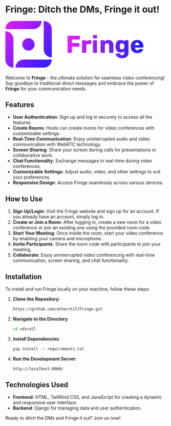 # Fringe: Ditch the DMs, Fringe it out!

![Fringe Logo](vdzcall/fringe/static/images/logo.png)

Welcome to **Fringe** - the ultimate solution for seamless video conferencing! Say goodbye to traditional direct messages and embrace the power of **Fringe** for your communication needs.

## Features

- **User Authentication**: Sign up and log in securely to access all the features.
- **Create Rooms**: Hosts can create rooms for video conferences with customizable settings.
- **Real-Time Communication**: Enjoy uninterrupted audio and video communication with WebRTC technology.
- **Screen Sharing**: Share your screen during calls for presentations or collaborative work.
- **Chat Functionality**: Exchange messages in real-time during video conferences.
- **Customizable Settings**: Adjust audio, video, and other settings to suit your preferences.
- **Responsive Design**: Access Fringe seamlessly across various devices.

## How to Use

1. **Sign Up/Login**: Visit the Fringe website and sign up for an account. If you already have an account, simply log in.
2. **Create or Join a Room**: After logging in, create a new room for a video conference or join an existing one using the provided room code.
3. **Start Your Meeting**: Once inside the room, start your video conference by enabling your camera and microphone.
4. **Invite Participants**: Share the room code with participants to join your meeting.
5. **Collaborate**: Enjoy uninterrupted video conferencing with real-time communication, screen sharing, and chat functionality.

## Installation

To install and run Fringe locally on your machine, follow these steps:

1. **Clone the Repository**:
   ```bash
   https://github.com/atharvt17/Fringe.git
   ```
2. **Navigate to the Directory**:
   ```bash
   cd vdzcall
   ```
3. **Install Dependencies**:
   ```bash
   pip install -r requirements.txt
   ```
4. **Run the Development Server**:
   ```bash
   http://localhost:8000/
   ```

## Technologies Used

- **Frontend**: HTML, TailWind CSS, and JavaScript for creating a dynamic and responsive user interface.
- **Backend**: Django for managing data and user authentication.


Ready to ditch the DMs and Fringe it out? Join us now!
